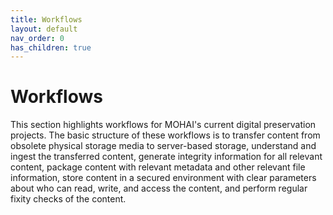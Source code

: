 ```yaml
---
title: Workflows
layout: default
nav_order: 0
has_children: true
---
```

# Workflows
This section highlights workflows for MOHAI's current digital preservation projects. The basic structure of these workflows is to transfer content from obsolete physical storage media to server-based storage, understand and ingest the transferred content, generate integrity information for all relevant content, package content with relevant metadata and other relevant file information, store content in a secured environment with clear parameters about who can read, write, and access the content, and perform regular fixity checks of the content.
